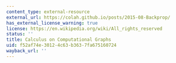 ```yaml
---
content_type: external-resource
external_url: https://colah.github.io/posts/2015-08-Backprop/
has_external_license_warning: true
license: https://en.wikipedia.org/wiki/All_rights_reserved
status: ''
title: Calculus on Computational Graphs
uid: f52af74e-3012-4c63-b363-7fa675160724
wayback_url: ''
---
```

